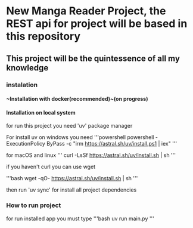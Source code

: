 #   New Manga Reader Project, the REST api for project will be based in this repository

##  This project will be the quintessence of all my knowledge

### instalation


####    ~Installation with docker(recommended)~**(on progress)**




####    Installation on local system

for run this project you need 'uv' package manager

For install uv on windows you need
'''powershell
powershell -ExecutionPolicy ByPass -c "irm https://astral.sh/uv/install.ps1 | iex"
'''

for macOS and linux
'''
curl -LsSf https://astral.sh/uv/install.sh | sh
'''

if you haven't curl you can use wget

'''bash
wget -qO- https://astral.sh/uv/install.sh | sh
'''

then run 'uv sync' for install all project dependencies



### How to run project

for run installed app you must type
'''bash
uv run main.py
'''


